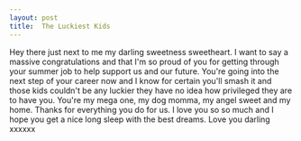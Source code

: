 ```yaml
---
layout: post
title:  The Luckiest Kids
---
```

Hey there just next to me my darling sweetness sweetheart. I want to say a massive congratulations and that I'm so proud of you for getting through your summer job to help support us and our future. You're going into the next step of your career now and I know for certain you'll smash it and those kids couldn't be any luckier they have no idea how privileged they are to have you. You're my mega one, my dog momma, my angel sweet and my home. Thanks for everything you do for us. I love you so so much and I hope you get a nice long sleep with the best dreams. Love you darling xxxxxx
